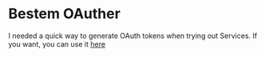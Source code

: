 # Bestem OAuther

I needed a quick way to generate OAuth tokens when trying out Services. If you want, you can use it [here](https://oauther.bestem.dev)
